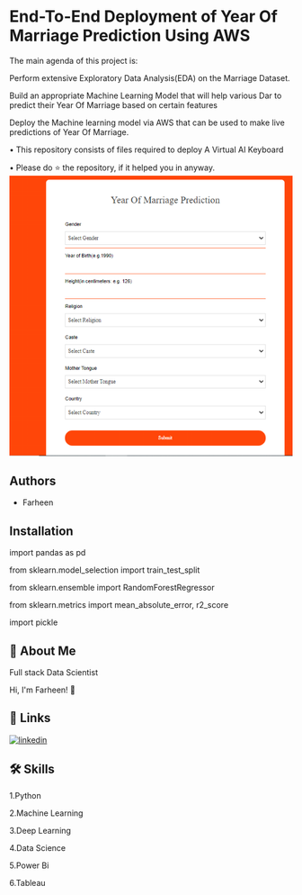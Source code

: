 
# End-To-End Deployment of Year Of Marriage Prediction Using AWS

The main agenda of this project is:

Perform extensive Exploratory Data Analysis(EDA) on the Marriage Dataset.

Build an appropriate Machine Learning Model that will help various Dar to predict their Year Of Marriage based on certain features

Deploy the Machine learning model via AWS that can be used to make live predictions of Year Of Marriage.



• This repository consists of files required to deploy A Virtual AI Keyboard

• Please do ⭐ the repository, if it helped you in anyway.
![Logo](https://github.com/Farheen-Arsalan/AWS_Deployment/blob/main/Year-Of-Marriage.png?raw=true)


## Authors

- Farheen


## Installation


import pandas as pd

from sklearn.model_selection import train_test_split

from sklearn.ensemble import RandomForestRegressor

from sklearn.metrics import mean_absolute_error, r2_score

import pickle








## 🚀 About Me
Full stack Data Scientist

Hi, I'm Farheen! 👋


## 🔗 Links
[![linkedin](https://img.shields.io/badge/linkedin-0A66C2?style=for-the-badge&logo=linkedin&logoColor=white)](https://www.linkedin.com/in/farheen-shaukat-83a7b9b6)


## 🛠 Skills
1.Python

2.Machine Learning

3.Deep Learning

4.Data Science

5.Power Bi

6.Tableau

